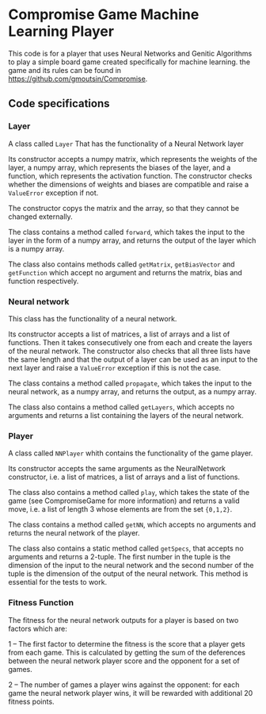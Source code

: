 # Compromise Game Machine Learning Player

This code is for a player that uses Neural Networks and Genitic Algorithms to play a simple board game created specifically for machine learning. the game and its rules can be found in https://github.com/gmoutsin/Compromise. 




## Code specifications



### Layer

A class called `Layer` That has the functionality of a Neural Network layer  

Its constructor accepts a numpy matrix, which represents the weights of the layer, a numpy array, which represents the biases of the layer, and a function, which represents the activation function. The constructor checks whether the dimensions of weights and biases are compatible and raise a `ValueError` exception if not.

The constructor copys the matrix and the array, so that they cannot be changed externally.

The class contains a method called `forward`, which takes the input to the layer in the form of a numpy array, and returns the output of the layer which is a numpy array.

The class also contains methods called `getMatrix`, `getBiasVector` and `getFunction` which accept no argument and returns the matrix, bias and function respectively.

### Neural network

This class has the functionality of a neural network.

Its constructor accepts a list of matrices, a list of arrays and a list of functions. Then it takes consecutively one from each and create the layers of the neural network. The constructor also checks that all three lists have the same length and that the output of a layer can be used as an input to the next layer and raise a `ValueError` exception if this is not the case.

The class contains a method called `propagate`, which takes the input to the neural network, as a numpy array, and returns the output, as a numpy array.

The class also contains a method called `getLayers`, which accepts no arguments and returns a list containing the layers of the neural network.

### Player

A class called `NNPlayer` whith contains the functionality of the game player.

Its constructor accepts the same arguments as the NeuralNetwork constructor, i.e. a list of matrices, a list of arrays and a list of functions.

The class also contains a method called `play`, which takes the state of the game (see CompromiseGame for more information) and returns a valid move, i.e. a list of length 3 whose elements are from the set `{0,1,2}`.

The class contains a method called `getNN`, which accepts no arguments and returns the neural network of the player.

The class also contains a static method called `getSpecs`, that accepts no arguments and returns a 2-tuple. The first number in the tuple is the dimension of the input to the neural network and the second number of the tuple is the dimension of the output of the neural network. This method is essential for the tests to work.

### Fitness Function

The fitness for the neural network outputs for a player is based on two factors which are:

1 – The first factor to determine the fitness is the score that a player gets from each game.
This is calculated by getting the sum of the deferences between the neural network player
score and the opponent for a set of games.

2 – The number of games a player wins against the opponent: for each game the neural
network player wins, it will be rewarded with additional 20 fitness points.








